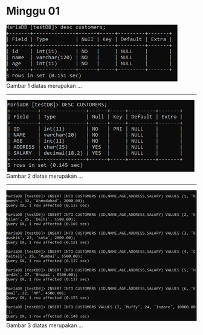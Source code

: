 # Minggu 01

![Gambar 1](gambar-01.png)
Gambar 1 diatas merupakan ...

---

![Gambar 2](gambar-02.png)
Gambar 2 diatas merupakan ...

---

![Gambar 3](gambar-03.png)
Gambar 3 diatas merupakan ...
